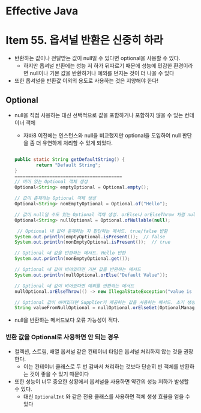 # Effective Java

# Item 55. 옵셔널 반환은 신중히 하라

- 반환하는 값이나 전달받는 값이 null일 수 있다면 optional을 사용할 수 있다.
    - 하지만 옵셔널 반환에는 성능 저 하가 뒤따르기 때문에 성능에 민감한 환경이라면 null이나 기본 값을 반환하거나 예외를 던지는 것이 더 나을 수 있다
- 또한 옵셔널을 반환값 이외의 용도로 사용하는 것은 지양해야 한다!

## Optional<T>

- null을 직접 사용하는 대신 선택적으로 값을 포함하거나 포함하지 않을 수 있는 컨테이너 객체
    - 자바8 이전에는 인스턴스와 null을 비교했지만 optional을 도입하여 null 판단을 좀 더 유연하게 처리할 수 있게 되었다.

    ```java
    
    public static String getDefaultString() {
    		return "Default String";
    }
    ========================================
    // 비어 있는 Optional 객체 생성 
    Optional<String> emptyOptional = Optional.empty();  
    
    // 값이 존재하는 Optional 객체 생성
    Optional<String> nonEmptyOptional = Optional.of("Hello");
    
    // 값이 null일 수도 있는 Optional 객체 생성. orElse나 orElseThrow 처럼 null 인 케이스에 대한 처리도 필요하다
    Optional<String> nullOptional = Optional.ofNullable(null);
    
     // Optional 내 값이 존재하는 지 판단하는 메서드. true/false 반환
    System.out.println(emptyOptional.isPresent());  // false
    System.out.println(nonEmptyOptional.isPresent());  // true
    
    // Optional 내 값을 반환하는 메서드. Hello 반환
    System.out.println(nonEmptyOptional.get());  
    
    // Optional 내 값이 비어있다면 기본 값을 반환하는 메서드
    System.out.println(nullOptional.orElse("Default Value"));
    
    // Optional 내 값이 비어있다면 예외를 반환하는 메서드 
    nullOptional.orElseThrow(() -> new IllegalStateException("value is null"));
    
    // Optional 값이 비어있다면 Supplier가 제공하는 값을 사용하는 메서드. 초기 생성 비용이 큰 객체에 효율적이다!
    String valueFromNullOptional = nullOptional.orElseGet(OptionalManager::getDefaultString);
    
    ```

- null을 반환하는 메서드보다 오류 가능성이 적다.

### 반환 값을 Optional로 사용하면 안 되는 경우

- 컬렉션, 스트림, 배열 옵셔널 같은 컨테이너 타입은 옵셔널 처리하지 않는 것을 권장한다.
    - 이는 컨테이너 클래스로 두 번 감싸서 처리하는 것보다 단순히 빈 객체를 반환하는 것이 좋을 수 있기 때문이다
- 또한 성능이 너무 중요한 상황에서 옵셔널을 사용하면 약간의 성능 저하가 발생할 수 있다.
    - 대신 `OptionalInt` 와 같은 전용 클래스를 사용하면 객체 생성 효율을 얻을 수 있다
